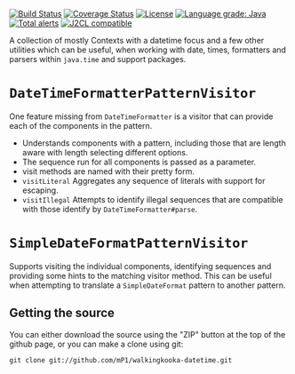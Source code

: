 [![Build Status](https://travis-ci.com/mP1/walkingkooka-datetime.svg?branch=master)](https://travis-ci.com/mP1/walkingkooka-datetime.svg?branch=master)
[![Coverage Status](https://coveralls.io/repos/github/mP1/walkingkooka-datetime/badge.svg?branch=master)](https://coveralls.io/github/mP1/walkingkooka-datetime?branch=master)
[![License](https://img.shields.io/badge/License-Apache%202.0-blue.svg)](https://opensource.org/licenses/Apache-2.0)
[![Language grade: Java](https://img.shields.io/lgtm/grade/java/g/mP1/walkingkooka-datetime.svg?logo=lgtm&logoWidth=18)](https://lgtm.com/projects/g/mP1/walkingkooka-datetime/context:java)
[![Total alerts](https://img.shields.io/lgtm/alerts/g/mP1/walkingkooka-datetime.svg?logo=lgtm&logoWidth=18)](https://lgtm.com/projects/g/mP1/walkingkooka-datetime/alerts/)
[![J2CL compatible](https://img.shields.io/badge/J2CL-compatible-brightgreen.svg)](https://github.com/mP1/j2cl-central)



A collection of mostly Contexts with a datetime focus and a few other utilities which can be useful, when working with
date, times, formatters and parsers within `java.time` and support packages.



# `DateTimeFormatterPatternVisitor`

One feature missing from `DateTimeFormatter` is a visitor that can provide each of the components in the pattern.

- Understands components with a pattern, including those that are length aware with length selecting different options.
- The sequence run for all components is passed as a parameter.
- visit methods are named with their pretty form.
- `visitLiteral` Aggregates any sequence of literals with support for escaping.
- `visitIllegal` Attempts to identify illegal sequences that are compatible with those identify by `DateTimeFormatter#parse`.



# `SimpleDateFormatPatternVisitor`

Supports visiting the individual components, identifying sequences and providing some hints to the matching visitor method.
This can be useful when attempting to translate a `SimpleDateFormat` pattern to another pattern. 



## Getting the source

You can either download the source using the "ZIP" button at the top
of the github page, or you can make a clone using git:

```
git clone git://github.com/mP1/walkingkooka-datetime.git
```
